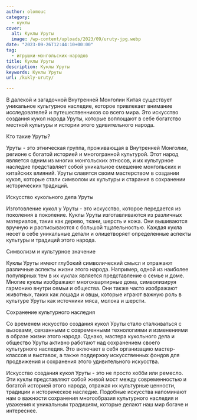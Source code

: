 ```yaml
---
author: olomouc
category:
  - куклы
cover:
  alt: Куклы Уруты
  image: /wp-content/uploads/2023/09/uruty-jpg.webp
date: "2023-09-26T12:44:10+00:00"
tag:
  - игрушки-монгольских-народов
title: Куклы Уруты
description: Куклы Уруты
keywords: Куклы Уруты
url: /kukly-uruty/

---
```

В далекой и загадочной Внутренней Монголии Китая существует уникальное культурное наследие, которое привлекает внимание исследователей и путешественников со всего мира. Это искусство создания кукол народа Уруты, которые воплощают в себе богатство местной культуры и истории этого удивительного народа.

Кто такие Уруты?

Уруты \- это этническая группа, проживающая в Внутренней Монголии, регионе с богатой историей и многогранной культурой. Этот народ является одним из многих монгольских этносов, и их культурное наследие представляет собой уникальное смешение монгольских и китайских влияний. Уруты славятся своим мастерством в создании кукол, которые стали символом их культуры и старания в сохранении исторических традиций.

Искусство кукольного дела Уруты

Изготовление кукол у Уруты \- это искусство, которое передается из поколения в поколение. Куклы Уруты изготавливаются из различных материалов, таких как дерево, ткани, шерсть и кожа. Они вышиваются вручную и расписываются с большой тщательностью. Каждая кукла несет в себе уникальные детали и олицетворяет определенные аспекты культуры и традиций этого народа.

Символизм и культурное значение

Куклы Уруты имеют глубокий символический смысл и отражают различные аспекты жизни этого народа. Например, одной из наиболее популярных тем в их куклах является представление о семье и доме. Многие куклы изображают многоквартирные дома, символизируя гармонию внутри семьи и общества. Они также часто изображают животных, таких как лошади и овцы, которые играют важную роль в культуре Уруты как источники мяса, молока и шерсти.

Сохранение культурного наследия

Со временем искусство создания кукол Уруты стало сталкиваться с вызовами, связанными с современными технологиями и изменениями в образе жизни этого народа. Однако, мастера кукольного дела и общество Уруты активно работают над сохранением своего культурного наследия. Это включает в себя организацию мастер-классов и выставок, а также поддержку искусственных фондов для продвижения и сохранения этого удивительного искусства.

Искусство создания кукол Уруты \- это не просто хобби или ремесло. Эти куклы представляют собой живой мост между современностью и богатой историей этого народа, отражая их культурные ценности, традиции и историческое наследие. Подобные искусства напоминают нам о важности сохранения многообразия культурного наследия и уважения к уникальным традициям, которые делают наш мир богаче и интереснее.
